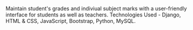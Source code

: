 Maintain student's grades and indiviual subject marks with a user-friendly interface for students as well as teachers.
Technologies Used - Django, HTML & CSS, JavaScript, Bootstrap, Python, MySQL.

